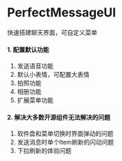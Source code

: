# PerfectMessageUI
快速搭建聊天界面，可自定义菜单

#### 1. 配置默认功能

1. 发送语音功能
2. 默认小表情，可配置大表情
3. 拍照功能
4. 相册功能
5. 扩展菜单功能

#### 2. 解决大多数开源组件无法解决的问题

1. 软件盘和菜单切换时界面弹动的问题
2. 发送消息时单个Item刷新的闪动问题
3. 下拉刷新的体验问题
